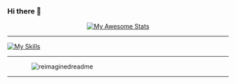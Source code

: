 ### Hi there 👋

<div display='flex' align='center'>
    
[![My Awesome Stats](https://awesome-github-stats.azurewebsites.net/user-stats/jvds-dev?cardType=github&theme=ocean-dark&preferLogin=false&Background=00000000&Text=006DFF&Border=006DFF&Ring=006DFF&Title=006DFF)](https://git.io/awesome-stats-card)

</div>

___
[![My Skills](https://skillicons.dev/icons?i=html,css,js,python,figma,photoshop)](https://skillicons.dev)


---
⠀⠀⠀⠀⠀
<img src="https://myreadme.vercel.app/api/embed/jvds-dev?panels=userstatistics,toprepositories,toplanguages,commitgraph" alt="reimaginedreadme" />

___
